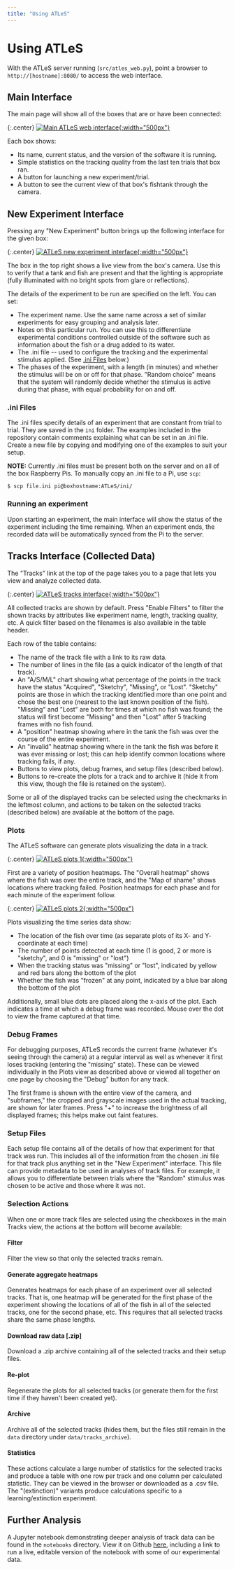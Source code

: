 ```yaml
---
title: "Using ATLeS"
---
```


# Using ATLeS

With the ATLeS server running (``src/atles_web.py``), point a browser to ``http://[hostname]:8080/`` to access the web interface.

## Main Interface

The main page will show all of the boxes that are or have been connected:

{:.center}
[![Main ATLeS web interface](imgs/web_interface_boxes.png){:width="500px"}](imgs/web_interface_boxes.png)

Each box shows:
 * Its name, current status, and the version of the software it is running.
 * Simple statistics on the tracking quality from the last ten trials that box ran.
 * A button for launching a new experiment/trial.
 * A button to see the current view of that box's fishtank through the camera.

## New Experiment Interface

Pressing any "New Experiment" button brings up the following interface for the given box:

{:.center}
[![ATLeS new experiment interface](imgs/web_interface_new_experiment.png){:width="500px"}](imgs/web_interface_new_experiment.png)

The box in the top right shows a live view from the box's camera.  Use this to verify that a tank and fish are present and that the lighting is appropriate (fully illuminated with no bright spots from glare or reflections).

The details of the experiment to be run are specified on the left.  You can set:
 * The experiment name.  Use the same name across a set of similar experiments for easy grouping and analysis later.
 * Notes on this particular run.  You can use this to differentiate experimental conditions controlled outside of the software such as information about the fish or a drug added to its water.
 * The .ini file -- used to configure the tracking and the experimental stimulus applied.  (See [.ini Files](#inifiles) below.)
 * The phases of the experiment, with a length (in minutes) and whether the stimulus will be on or off for that phase.  "Random choice" means that the system will randomly decide whether the stimulus is active during that phase, with equal probability for on and off.

### <a name="inifiles"></a>.ini Files

The .ini files specify details of an experiment that are constant from trial to trial.  They are saved in the `ini` folder.  The examples included in the repository contain comments explaining what can be set in an .ini file.  Create a new file by copying and modifying one of the examples to suit your setup.

**NOTE:** Currently .ini files must be present both on the server and on all of the box Raspberry Pis.  To manually copy an .ini file to a Pi, use `scp`:

    $ scp file.ini pi@boxhostname:ATLeS/ini/

### Running an experiment

Upon starting an experiment, the main interface will show the status of the experiment including the time remaining.  When an experiment ends, the recorded data will be automatically synced from the Pi to the server.

## Tracks Interface (Collected Data)

The "Tracks" link at the top of the page takes you to a page that lets you view and analyze collected data.

{:.center}
[![ATLeS tracks interface](imgs/web_interface_tracks.png){:width="500px"}](imgs/web_interface_tracks.png)

All collected tracks are shown by default.  Press "Enable Filters" to filter the shown tracks by attributes like experiment name, length, tracking quality, etc.  A quick filter based on the filenames is also available in the table header.

Each row of the table contains:
 * The name of the track file with a link to its raw data.
 * The number of lines in the file (as a quick indicator of the length of that track).
 * An "A/S/M/L" chart showing what percentage of the points in the track have the status "Acquired", "Sketchy", "Missing", or "Lost".  "Sketchy" points are those in which the tracking identified more than one point and chose the best one (nearest to the last known position of the fish).  "Missing" and "Lost" are both for times at which no fish was found; the status will first become "Missing" and then "Lost" after 5 tracking frames with no fish found.
 * A "position" heatmap showing where in the tank the fish was over the course of the entire experiment.
 * An "invalid" heatmap showing where in the tank the fish was before it was ever missing or lost; this can help identify common locations where tracking fails, if any.
 * Buttons to view plots, debug frames, and setup files (described below).
 * Buttons to re-create the plots for a track and to archive it (hide it from this view, though the file is retained on the system).

Some or all of the displayed tracks can be selected using the checkmarks in the leftmost column, and actions to be taken on the selected tracks (described below) are available at the bottom of the page.

### Plots

The ATLeS software can generate plots visualizing the data in a track.

{:.center}
[![ATLeS plots 1](imgs/web_interface_plots_1.png){:width="500px"}](imgs/web_interface_plots_1.png)

First are a variety of position heatmaps.  The "Overall heatmap" shows where the fish was over the entire track, and the "Map of shame" shows locations where tracking failed.  Position heatmaps for each phase and for each minute of the experiment follow.

{:.center}
[![ATLeS plots 2](imgs/web_interface_plots_2.png){:width="500px"}](imgs/web_interface_plots_2.png)

Plots visualizing the time series data show:
 * The location of the fish over time (as separate plots of its X- and Y- coordinate at each time)
 * The number of points detected at each time (1 is good, 2 or more is "sketchy", and 0 is "missing" or "lost")
 * When the tracking status was "missing" or "lost", indicated by yellow and red bars along the bottom of the plot
 * Whether the fish was "frozen" at any point, indicated by a blue bar along the bottom of the plot

Additionally, small blue dots are placed along the x-axis of the plot.  Each indicates a time at which a debug frame was recorded.  Mouse over the dot to view the frame captured at that time.

### Debug Frames

For debugging purposes, ATLeS records the current frame (whatever it's seeing through the camera) at a regular interval as well as whenever it first loses tracking (entering the "missing" state).  These can be viewed individually in the Plots view as described above or viewed all together on one page by choosing the "Debug" button for any track.

The first frame is shown with the entire view of the camera, and "subframes," the cropped and grayscale images used in the actual tracking, are shown for later frames.  Press "+" to increase the brightness of all displayed frames; this helps make out faint features.

### Setup Files

Each setup file contains all of the details of how that experiment for that track was run.  This includes all of the information from the chosen .ini file for that track plus anything set in the "New Experiment" interface.  This file can provide metadata to be used in analyses of track files.  For example, it allows you to differentiate between trials where the "Random" stimulus was chosen to be active and those where it was not.

### Selection Actions

When one or more track files are selected using the checkboxes in the main Tracks view, the actions at the bottom will become available:

#### Filter

Filter the view so that only the selected tracks remain.

#### Generate aggregate heatmaps

Generates heatmaps for each phase of an experiment over all selected tracks.  That is, one heatmap will be generated for the first phase of the experiment showing the locations of all of the fish in all of the selected tracks, one for the second phase, etc.  This requires that all selected tracks share the same phase lengths.

#### Download raw data [.zip]

Download a .zip archive containing all of the selected tracks and their setup files.

#### Re-plot

Regenerate the plots for all selected tracks (or generate them for the first time if they haven't been created yet).

#### Archive

Archive all of the selected tracks (hides them, but the files still remain in the `data` directory under `data/tracks_archive`).

#### Statistics

These actions calculate a large number of statistics for the selected tracks and produce a table with one row per track and one column per calculated statistic.  They can be viewed in the browser or downloaded as a .csv file.  The "(extinction)" variants produce calculations specific to a learning/extinction experiment.

## Further Analysis

A Jupyter notebook demonstrating deeper analysis of track data can be found in the `notebooks` directory.  View it on Github [here](https://github.com/liffiton/ATLeS/tree/master/notebooks), including a link to run a live, editable version of the notebook with some of our experimental data.
